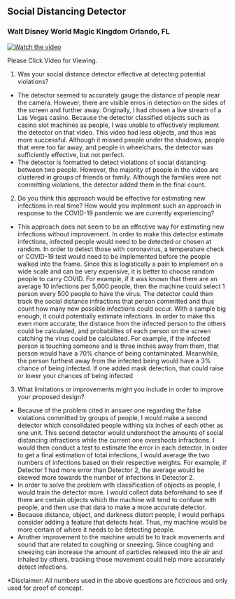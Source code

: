## Social Distancing Detector
### **Walt Disney World Magic Kingdom** Orlando, FL

[![Watch the video](https://user-images.githubusercontent.com/67920563/87249657-43028600-c42e-11ea-964b-f7d95e21cb7e.png)](https://youtu.be/a-UxJ6-qEpU)

Please Click Video for Viewing.

1. Was your social distance detector effective at detecting potential violations?
  - The detector seemed to accurately gauge the distance of people near the camera. However, there are visible erros in detection on the sides of the screen and further away. Originally, I had chosen a live stream of a Las Vegas casino. Because the detector classified objects such as casino slot machines as people, I was unable to effectively implement the detector on that video. This video had less objects, and thus was more successful. Although it missed people under the shadows, people that were too far away, and people in wheelchairs, the detector was sufficiently effective, but not perfect.
  - The detector is formatted to detect violations of social distancing between two people. However, the majority of people in the video are clustered in groups of friends or family. Although the families were not committing violations, the detector added them in the final count. 

2. Do you think this approach would be effective for estimating new infections in real time?  How would you implement such an approach in response to the COVID-19 
pandemic we are currently experiencing?
  - This approach does not seem to be an effective way for estimating new infections without improvement. In order to make this detector estimate infections, infected people would need to be detected or chosen at random. In order to detect those with coronavirus, a temperature check or COVID-19 test would need to be implemented before the people walked into the frame. Since this is logistically a pain to implement on a wide scale and can be very expensive, it is better to choose random people to carry COVID. For example, if it was known that there are an average 10 infections per 5,000 people, then the machine could select 1 person every 500 people to have the virus. The detector could then track the social distance infractions that person committed and thus count how many new possible infections could occur. With a sample big enough, it could potentially estimate infections. In order to make this even more accurate, the distance from the infected person to the others could be calculated, and probabilites of each person on the screen catching the virus could be calculated. For example, if the infected person is touching someone and is three inches away from them, that person would have a 70% chance of being contaminated. Meanwhile, the person furthest away from the infected being would have a 3% chance of being infected. If one added mask detection, that could raise or lower your chances of being infected
  
3. What limitations or improvements might you include in order to improve your proposed design?
  - Because of the problem cited in answer one regarding the false violations committed by groups of people, I would make a second detector which consolidated people withing six inches of each other as one unit. This second detector would undershoot the amounts of social distancing infractions while the current one overshoots infractions. I would then conduct a test to estimate the error in each detector. In order to get a final estimation of total infections, I would average the two numbers of infections based on their respective weights. For example, if Detector 1 had more error than Detector 2, the average would be skewed more towards the number of infections in Detector 2. 
  - In order to solve the problem with classification of objects as people, I would train the detector more. I would collect data beforehand to see if there are certain objects which the machine will tend to confuse with people, and then use that data to make a more accurate detector. 
  - Because distance, object, and darkness distort people, I would perhaps consider adding a feature that detects heat. Thus, my machine would be more certain of where it needs to be detecting people.
  - Another improvement to the machine would be to track movements and sound that are related to coughing or sneezing. Since coughing and sneezing can increase the amount of particles released into the air and inhaled by others, tracking those movement could help more accurately detect infections. 
  
  *Disclaimer: All numbers used in the above questions are ficticious and only used for proof of concept.
